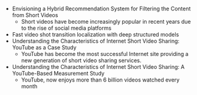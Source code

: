 
#### 


- Envisioning a Hybrid Recommendation System for Filtering the Content from Short Videos
  - Short videos have become increasingly popular in recent years due to the rise of social media platforms
- Fast video shot transition localization with deep structured models
- Understanding the Characteristics of Internet Short Video Sharing: YouTube as a Case Study
  - YouTube has become the most successful Internet site providing a new generation of short video sharing services.
- Understanding the Characteristics of Internet Short Video Sharing: A YouTube-Based Measurement Study
  - YouTube, now enjoys more than 6 billion videos watched every month 
